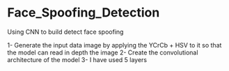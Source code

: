 # Face_Spoofing_Detection
Using CNN to build detect face spoofing

1- Generate the input data image by applying the YCrCb + HSV to it so that the model can read in depth the image 
2- Create the convolutional architecture of the model
3- I have used 5 layers

